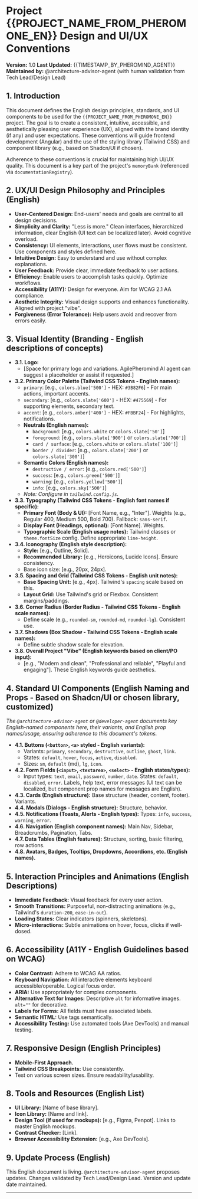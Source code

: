 # Project {{PROJECT_NAME_FROM_PHEROMONE_EN}} Design and UI/UX Conventions

**Version:** 1.0
**Last Updated:** {{TIMESTAMP_BY_PHEROMIND_AGENT}}
**Maintained by:** @architecture-advisor-agent (with human validation from Tech Lead/Design Lead)

## 1. Introduction

This document defines the English design principles, standards, and UI components to be used for the `{{PROJECT_NAME_FROM_PHEROMONE_EN}}` project. The goal is to create a consistent, intuitive, accessible, and aesthetically pleasing user experience (UX), aligned with the brand identity (if any) and user expectations. These conventions will guide frontend development (Angular) and the use of the styling library (Tailwind CSS) and component library (e.g., based on Shadcn/UI if chosen).

Adherence to these conventions is crucial for maintaining high UI/UX quality. This document is a key part of the project's `memoryBank` (referenced via `documentationRegistry`).

## 2. UX/UI Design Philosophy and Principles (English)

*   **User-Centered Design:** End-users' needs and goals are central to all design decisions.
*   **Simplicity and Clarity:** "Less is more." Clean interfaces, hierarchized information, clear English (UI text can be localized later). Avoid cognitive overload.
*   **Consistency:** UI elements, interactions, user flows must be consistent. Use components and styles defined here.
*   **Intuitive Design:** Easy to understand and use without complex explanations.
*   **User Feedback:** Provide clear, immediate feedback to user actions.
*   **Efficiency:** Enable users to accomplish tasks quickly. Optimize workflows.
*   **Accessibility (A11Y):** Design for everyone. Aim for WCAG 2.1 AA compliance.
*   **Aesthetic Integrity:** Visual design supports and enhances functionality. Aligned with project "vibe".
*   **Forgiveness (Error Tolerance):** Help users avoid and recover from errors easily.

## 3. Visual Identity (Branding - English descriptions of concepts)

*   **3.1. Logo:**
    *   [Space for primary logo and variations. AgilePheromind AI agent can suggest a placeholder or assist if requested.]
*   **3.2. Primary Color Palette (Tailwind CSS Tokens - English names):**
    *   `primary`: [e.g., `colors.blue['500']` - HEX: `#3B82F6`] - For main actions, important accents.
    *   `secondary`: [e.g., `colors.slate['600']` - HEX: `#475569`] - For supporting elements, secondary text.
    *   `accent`: [e.g., `colors.amber['400']` - HEX: `#FBBF24`] - For highlights, notifications.
    *   **Neutrals (English names):**
        *   `background`: [e.g., `colors.white` or `colors.slate['50']`]
        *   `foreground`: [e.g., `colors.slate['900']` or `colors.slate['700']`]
        *   `card / surface`: [e.g., `colors.white` or `colors.slate['100']`]
        *   `border / divider`: [e.g., `colors.slate['200']` or `colors.slate['300']`]
    *   **Semantic Colors (English names):**
        *   `destructive / error`: [e.g., `colors.red['500']`]
        *   `success`: [e.g., `colors.green['500']`]
        *   `warning`: [e.g., `colors.yellow['500']`]
        *   `info`: [e.g., `colors.sky['500']`]
    *   *Note: Configure in `tailwind.config.js`.*
*   **3.3. Typography (Tailwind CSS Tokens - English font names if specific):**
    *   **Primary Font (Body & UI):** [Font Name, e.g., "Inter"]. Weights (e.g., Regular 400, Medium 500, Bold 700). Fallback: `sans-serif`.
    *   **Display Font (Headings, optional):** [Font Name]. Weights.
    *   **Typographic Scale (English usage notes):** Tailwind classes or `theme.fontSize` config. Define appropriate `line-height`.
*   **3.4. Iconography (English style description):**
    *   **Style:** [e.g., Outline, Solid].
    *   **Recommended Library:** [e.g., Heroicons, Lucide Icons]. Ensure consistency.
    *   Base icon size: [e.g., 20px, 24px].
*   **3.5. Spacing and Grid (Tailwind CSS Tokens - English unit notes):**
    *   **Base Spacing Unit:** [e.g., 4px]. Tailwind's `spacing` scale based on this.
    *   **Layout Grid:** Use Tailwind's grid or Flexbox. Consistent margins/paddings.
*   **3.6. Corner Radius (Border Radius - Tailwind CSS Tokens - English scale names):**
    *   Define scale (e.g., `rounded-sm`, `rounded-md`, `rounded-lg`). Consistent use.
*   **3.7. Shadows (Box Shadow - Tailwind CSS Tokens - English scale names):**
    *   Define subtle shadow scale for elevation.
*   **3.8. Overall Project "Vibe" (English keywords based on client/PO input):**
    *   [e.g., "Modern and clean", "Professional and reliable", "Playful and engaging"]. These English keywords guide aesthetics.

## 4. Standard UI Components (English Naming and Props - Based on Shadcn/UI or chosen library, customized)

*The `@architecture-advisor-agent` or `@developer-agent` documents key English-named components here, their variants, and English prop names/usage, ensuring adherence to this document's tokens.*

*   **4.1. Buttons (`<button>`, `<a>` styled - English variants):**
    *   Variants: `primary`, `secondary`, `destructive`, `outline`, `ghost`, `link`.
    *   States: `default`, `hover`, `focus`, `active`, `disabled`.
    *   Sizes: `sm`, `default` (md), `lg`, `icon`.
*   **4.2. Form Fields (`<input>`, `<textarea>`, `<select>` - English states/types):**
    *   Input types: `text`, `email`, `password`, `number`, `date`. States: `default`, `disabled`, `error`. Labels, help text, error messages (UI text can be localized, but component prop names for messages are English).
*   **4.3. Cards (English structure):** Base structure (header, content, footer). Variants.
*   **4.4. Modals (Dialogs - English structure):** Structure, behavior.
*   **4.5. Notifications (Toasts, Alerts - English types):** Types: `info`, `success`, `warning`, `error`.
*   **4.6. Navigation (English component names):** Main Nav, Sidebar, Breadcrumbs, Pagination, Tabs.
*   **4.7. Data Tables (English features):** Structure, sorting, basic filtering, row actions.
*   **4.8. Avatars, Badges, Tooltips, Dropdowns, Accordions, etc. (English names).**

## 5. Interaction Principles and Animations (English Descriptions)

*   **Immediate Feedback:** Visual feedback for every user action.
*   **Smooth Transitions:** Purposeful, non-distracting animations (e.g., Tailwind's `duration-200`, `ease-in-out`).
*   **Loading States:** Clear indicators (spinners, skeletons).
*   **Micro-interactions:** Subtle animations on hover, focus, clicks if well-dosed.

## 6. Accessibility (A11Y - English Guidelines based on WCAG)

*   **Color Contrast:** Adhere to WCAG AA ratios.
*   **Keyboard Navigation:** All interactive elements keyboard accessible/operable. Logical focus order.
*   **ARIA:** Use appropriately for complex components.
*   **Alternative Text for Images:** Descriptive `alt` for informative images. `alt=""` for decorative.
*   **Labels for Forms:** All fields must have associated labels.
*   **Semantic HTML:** Use tags semantically.
*   **Accessibility Testing:** Use automated tools (Axe DevTools) and manual testing.

## 7. Responsive Design (English Principles)

*   **Mobile-First Approach.**
*   **Tailwind CSS Breakpoints:** Use consistently.
*   Test on various screen sizes. Ensure readability/usability.

## 8. Tools and Resources (English List)

*   **UI Library:** [Name of base library].
*   **Icon Library:** [Name and link].
*   **Design Tool (if used for mockups):** [e.g., Figma, Penpot]. Links to master English mockups.
*   **Contrast Checker:** [Link].
*   **Browser Accessibility Extension:** [e.g., Axe DevTools].

## 9. Update Process (English)
This English document is living. `@architecture-advisor-agent` proposes updates. Changes validated by Tech Lead/Design Lead. Version and update date maintained.

---